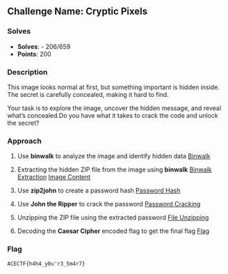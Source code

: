 ## **Challenge Name: Cryptic Pixels**

### **Solves**
- **Solves**: - 206/659
- **Points**: 200 

### **Description**
This image looks normal at first, but something important is hidden inside. The secret is carefully concealed, making it hard to find.

Your task is to explore the image, uncover the hidden message, and reveal what’s concealed.Do you have what it takes to crack the code and unlock the secret?

### **Approach**

1. Use **binwalk** to analyze the image and identify hidden data [Binwalk](Resources/1.png)

2. Extracting the hidden ZIP file from the image using **binwalk** [Binwalk Extraction](Resources/2.png) [Image Content](Resources/3.png)

3. Use **zip2john** to create a password hash [Password Hash](Resources/4.png)

4. Use **John the Ripper** to crack the password [Password Cracking](Resources/5.png)

5. Unzipping the ZIP file using the extracted password [File Unzipping](Resources/6.png)

6. Decoding the **Caesar Cipher** encoded flag to get the final flag [Flag](Resources/7.png)

### **Flag**
```
ACECTF{h4h4_y0u'r3_5m4r7}
```
